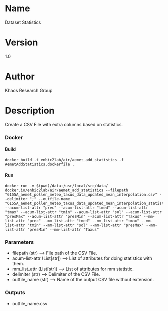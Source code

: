 # Name
Dataset Statistics

# Version
1.0

# Author
Khaos Research Group

# Description
Create a CSV File with extra columns based on statistics.

### Docker
#### Build
```shell
docker build -t enbic2lab/air/aemet_add_statistics -f AemetAddStatistics.dockerfile .
```
#### Run
```shell
docker run -v $(pwd)/data:/usr/local/src/data/ docker.io/enbic2lab/air/aemet_add_statistics --filepath "6155A_aemet_pollen_meteo_taxus_data_updated_mean_interpolation.csv" --delimiter ";" --outfile-name "6155A_aemet_pollen_meteo_taxus_data_updated_mean_interpolation_statistics.csv" --acum-list-attr "prec" --acum-list-attr "tmed" --acum-list-attr "tmax" --acum-list-attr "tmin" --acum-list-attr "sol" --acum-list-attr "presMax" --acum-list-attr "presMin" --acum-list-attr "Taxus" --mm-list-attr "prec" --mm-list-attr "tmed" --mm-list-attr "tmax" --mm-list-attr "tmin" --mm-list-attr "sol" --mm-list-attr "presMax" --mm-list-attr "presMin" --mm-list-attr "Taxus"

```

### Parameters
* filepath (str) --> File path of the CSV File.
* acum-list-attr (List[str]) --> List of attributes for doing statistics with them.
* mm_list_attr (List[str]) --> List of attributes for mm statistic. 
* delimiter (str) --> Delimiter of the CSV File.
* outfile_name (str) --> Name of the output CSV file without extension.

### Outputs
* outfile_name.csv